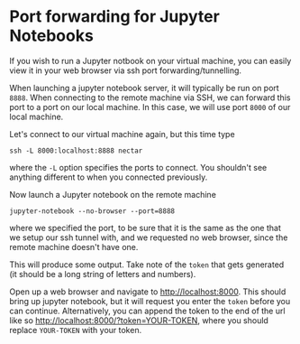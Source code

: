 # Port forwarding for Jupyter Notebooks

If you wish to run a Jupyter notbook on your virtual machine, you can easily view it in your web browser via ssh port forwarding/tunnelling.

When launching a jupyter notebook server, it will typically be run on port `8888`.
When connecting to the remote machine via SSH, we can forward this port to a port on our local machine. In this case, we will use port `8000` of our local machine.

Let's connect to our virtual machine again, but this time type
```console
ssh -L 8000:localhost:8888 nectar
```
where the `-L` option specifies the ports to connect. You shouldn't see anything different to when you connected previously.

Now launch a Jupyter notebook on the remote machine
```console
jupyter-notebook --no-browser --port=8888
```
where we specified the port, to be sure that it is the same as the one that we setup our ssh tunnel with, and we requested no web browser, since the remote machine doesn't have one.

This will produce some output. Take note of the `token` that gets generated (it should be a long string of letters and numbers).

Open up a web browser and navigate to [http://localhost:8000](). This should bring up jupyter notebook, but it will request you enter the `token` before you can continue.
Alternatively, you can append the token to the end of the url like so [http://localhost:8000/?token=YOUR-TOKEN](), where you should replace `YOUR-TOKEN` with your token.